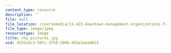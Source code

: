 ```yaml
---
content_type: resource
description: ''
file: null
file_location: /coursemedia/11-422-downtown-management-organizations-fall-2006/45551dc358fc37582008d93a2eea9023_chp_picture1.jpg
file_type: image/jpeg
resourcetype: Image
title: chp_picture1.jpg
uid: 45551dc3-58fc-3758-2008-d93a2eea9023
---
```

